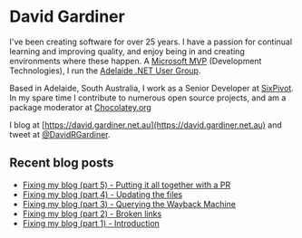 # David Gardiner

I've been creating software for over 25 years. I have a passion for continual learning and improving quality, and enjoy being in and creating environments where these happen. A [Microsoft MVP](https://mvp.microsoft.com/en-us/PublicProfile/5001655) (Development Technologies), I run the [Adelaide .NET User Group](https://www.adnug.net).

Based in Adelaide, South Australia, I work as a Senior Developer at [SixPivot](https://www.sixpivot.com.au). In my spare time I contribute to numerous open source projects, and am a package moderator at [Chocolatey.org](https://chocolatey.org)

I blog at [https://david.gardiner.net.au](https://david.gardiner.net.au) and tweet at [@DavidRGardiner](https://twitter.com/DavidRGardiner).

## Recent blog posts

<!--START_SECTION:posts-->
* [Fixing my blog (part 5) - Putting it all together with a PR](https:&#x2F;&#x2F;david.gardiner.net.au&#x2F;2022&#x2F;04&#x2F;blog-fix-part5.html)
* [Fixing my blog (part 4) - Updating the files](https:&#x2F;&#x2F;david.gardiner.net.au&#x2F;2022&#x2F;04&#x2F;blog-fix-part4.html)
* [Fixing my blog (part 3) - Querying the Wayback Machine](https:&#x2F;&#x2F;david.gardiner.net.au&#x2F;2022&#x2F;04&#x2F;blog-fix-part3.html)
* [Fixing my blog (part 2) - Broken links](https:&#x2F;&#x2F;david.gardiner.net.au&#x2F;2022&#x2F;04&#x2F;blog-fix-part2.html)
* [Fixing my blog (part 1) - Introduction](https:&#x2F;&#x2F;david.gardiner.net.au&#x2F;2022&#x2F;04&#x2F;blog-fix-part1.html)
<!--END_SECTION:posts-->
